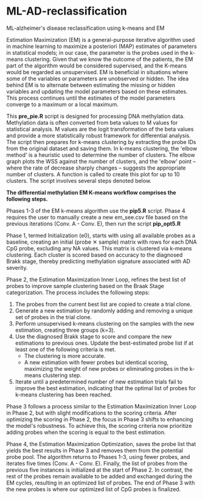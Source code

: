# ML-AD-reclassification
ML-alzheimer's disease reclassification using k-means and EM

Estimation Maximization (EM) is a general-purpose iterative algorithm used in machine learning to maximize a posteriori (MAP) estimates of parameters in statistical models; in our case, the parameter is the probes used in the k-means clustering. Given that we know the outcome of the patients, the EM part of the algorithm would be considered supervised, and the K-means would be regarded as unsupervised. EM is beneficial in situations where some of the variables or parameters are unobserved or hidden. The idea behind EM is to alternate between estimating the missing or hidden variables and updating the model parameters based on these estimates. This process continues until the estimates of the model parameters converge to a maximum or a local maximum.


This **pre_pie.R** script is designed for processing DNA methylation data. Methylation data is often converted from beta values to M values for statistical analysis. M values are the logit transformation of the beta values and provide a more statistically robust framework for differential analysis. The script then prepares for k-means clustering by extracting the probe IDs from the original dataset and saving them. In k-means clustering, the 'elbow method' is a heuristic used to determine the number of clusters. The elbow graph plots the WSS against the number of clusters, and the 'elbow' point – where the rate of decrease sharply changes – suggests the appropriate number of clusters. A function is called to create this plot for up to 10 clusters. The script involves several steps denoted below.


**The differential methylation EM K-means workflow comprises the following steps.**

Phases 1-3 of the EM k-means algorithm use the **pip5.R** script.
Phase 4 requires the user to manually create a new em_see.csv file based on the previous iterations (Conv. A - Conv. E), then run the script **pip_opt5.R**

Phase 1, termed Initialization (e0), starts with using all available probes as a baseline, creating an initial (probe ✕ sample) matrix with rows for each DNA CpG probe, excluding any NA values. This matrix is clustered via k-means clustering. Each cluster is scored based on accuracy to the diagnosed  Brakk stage, thereby predicting methylation signature associated with AD severity.

Phase 2, the Estimation Maximization Inner Loop, refines the best list of probes to improve sample clustering based on the Braak Stage categorization. The process includes the following steps:

1. The probes from the current best list are copied to create a trial clone.
2. Generate a new estimation by randomly adding and removing a unique set of probes in the trial clone.
3. Perform unsupervised k-means clustering on the samples with the new estimation, creating three groups (k=3).
4. Use the diagnosed Brakk stage to score and compare the new estimations to previous ones. Update the best-estimated probe list if at least one of the following criteria is met.
    - The clustering is more accurate.
    - A new estimation with fewer probes but identical scoring, maximizing the weight of new probes or eliminating probes in the k-means clustering step.
6. Iterate until a predetermined number of new estimation trials fail to improve the best estimation, indicating that the optimal list of probes for k-means clustering has been reached.

Phase 3 follows a process similar to the Estimation Maximization Inner Loop in Phase 2, but with slight modifications to the scoring criteria. After optimizing the scoring in Phase 2, the focus in Phase 3 shifts to enhancing the model's robustness. To achieve this, the scoring criteria now prioritize adding probes when the scoring is equal to the best estimation.



Phase 4, the Estimation Maximization Optimization, saves the probe list that yields the best results in Phase 3 and removes them from the potential probe pool. The algorithm returns to Phases 1-3, using fewer probes, and iterates five times (Conv. A - Conv. E). Finally, the list of probes from the previous five instances is initialized at the start of Phase 2. In contrast, the rest of the probes remain available to be added and exchanged during the EM cycles, resulting in an optimized list of probes. The end of Phase 3 with the new probes is where our optimized list of CpG probes is finalized.




